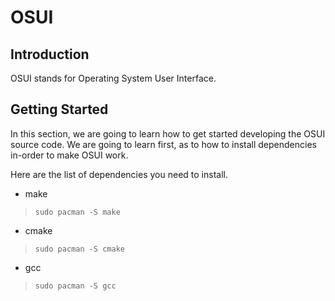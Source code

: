 # OSUI



## Introduction 
OSUI stands for Operating System User Interface. 


## Getting Started 

In this section, we are going to learn how to get started developing the OSUI 
source code.  We are going to learn first, as to how to install dependencies
in-order to make OSUI work.


Here are the list of dependencies you need to install. 

- make 
> `sudo pacman -S make`

- cmake
> `sudo pacman -S cmake`


- gcc
> `sudo pacman -S gcc`
